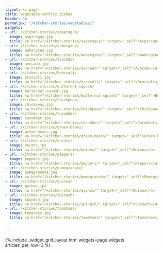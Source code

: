 ```yaml
---
layout: kz-page
title: Vegetable-centric dishes
header: no
permalink: "/kitchen-stories/vegetables/"
widgets:
- url: /kitchen-stories/asparagus/
  image: asparagus.jpg
  title: <a href="/kitchen-stories/asparagus/" target="_self">Asparagus</a>
- url: /kitchen-stories/aubergine/
  image: aubergine.jpg
  title: <a href="/kitchen-stories/aubergine/" target="_self">Aubergine</a>
- url: /kitchen-stories/avocado/
  image: avocado.jpg
  title: <a href="/kitchen-stories/avocado/" target="_self">Avocado</a>
- url: /kitchen-stories/broccoli/
  image: broccoli.jpg
  title: <a href="/kitchen-stories/broccoli/" target="_self">Broccoli</a>
- url: /kitchen-stories/butternut-squash/
  image: butternut-squash.jpg
  title: <a href="/kitchen-stories/butternut-squash/" target="_self">Butternut squash</a>
- url: /kitchen-stories/chickpeas/
  image: chickpeas.jpg
  title: <a href="/kitchen-stories/chickpeas/" target="_self">Chickpeas</a>
- url: /kitchen-stories/cucumber/
  image: cucumber.jpg
  title: <a href="/kitchen-stories/cucumber/" target="_self">Cucumber</a>
- url: /kitchen-stories/green-beans/
  image: green-beans.jpg
  title: <a href="/kitchen-stories/green-beans/" target="_self">Green beans</a>
- url: /kitchen-stories/onions/
  image: onions.jpg
  title: <a href="/kitchen-stories/onions/" target="_self">Onions</a>
- url: /kitchen-stories/peppers/
  image: peppers.jpg
  title: <a href="/kitchen-stories/peppers/" target="_self">Peppers</a>
- url: /kitchen-stories/pomegranate/
  image: pomegranate.jpg
  title: <a href="/kitchen-stories/pomegranate/" target="_self">Pomegranate</a>
- url: /kitchen-stories/quinoa/
  image: quinoa.jpg
  title: <a href="/kitchen-stories/quinoa/" target="_self">Quinoa</a>
- url: /kitchen-stories/spinach/
  image: spinach.jpg
  title: <a href="/kitchen-stories/spinach/" target="_self">Spinach</a>
- url: /kitchen-stories/tomatoes/
  image: tomatoes.jpg
  title: <a href="/kitchen-stories/tomatoes/" target="_self">Tomatoes</a>


---
```


{% include _widget_grid_layout.html widgets=page.widgets articles_per_row=3 %}
